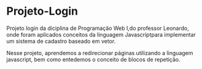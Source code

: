 # Projeto-Login
Projeto login da diciplina de Programação Web I,do professor Leonardo, onde foram aplicados conceitos da linguagem Javascriptpara implementar um sistema de cadastro baseado em vetor.

Nesse projeto, aprendemos a redirecionar páginas utilizando a linguagem javascript, bem como entedemos o conceito de blocos de repetição.